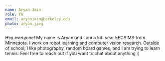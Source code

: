 ```yaml
---
name: Aryan Jain
role: TA
email: aryanjain@berkeley.edu
photo: aryan.jpeg
---
```


Hey everyone! My name is Aryan and I am a 5th year EECS MS from Minnesota. I work on robot learning and computer vision research. Outside of school, I like photography, random board games, and I am trying to learn tennis. Feel free to reach out if you want to chat about anything :)